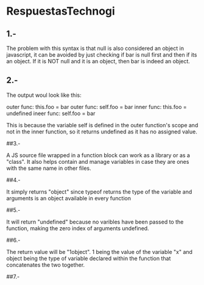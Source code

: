 # RespuestasTechnogi

 ## 1.-
 
 The problem with this syntax is that null is also considered an object in javascript, it can be avoided by just checking if bar is null first and then if its an object. If it is NOT null and it is an object, then bar is indeed an object.
 
 ## 2.-
 
 The output woul look like this:
 
  outer func: this.foo = bar
  outer func: self.foo = bar
  inner func: this.foo = undefined
  ineer func: self.foo = bar
  
  This is because the variable self is defined in the outer function's scope and not in the inner function, so it returns undefined as it has no assigned value.
  
  ##3.-
  
  A JS source file wrapped in a function block can work as a library or as a "class". It also helps contain and manage variables in case they are ones with the same name in other files.
  
  ##4.-
  
  It simply returns "object" since typeof returns the type of the variable and arguments is an object available in every function
  
  ##5.-
  
  It will return "undefined" because no varibles have been passed to the function, making the zero index of arguments undefined.
  
  ##6.-
  
  The return value will be "1object". 1 being the value of the variable "x" and object being the type of variable declared within the function that concatenates the two together.
  
  ##7.-
  
  
 
 
